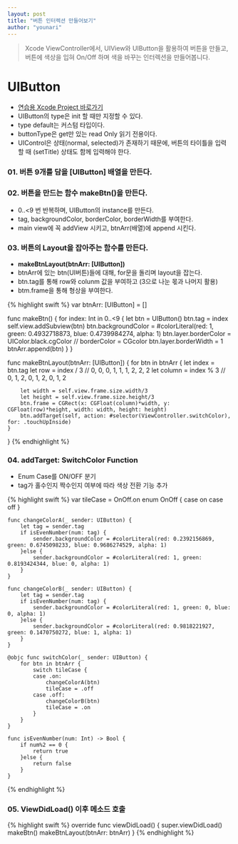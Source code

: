 ```yaml
---
layout: post
title: "버튼 인터렉션 만들어보기"
author: "younari"
---
```


> Xcode ViewController에서, UIView와 UIButton을 활용하여 버튼을 만들고, 버튼에 색상을 입혀 On/Off 하며 색을 바꾸는 인터렉션을 만들어봅니다.

# UIButton
- [연습용 Xcode Project 바로가기](https://github.com/younari/tastySwift/tree/master/0926_ButtonPractice)
- UIButton의 type은 init 할 때만 지정할 수 있다.
- type default는 커스텀 타입이다.
- buttonType은 get만 있는 read Only 읽기 전용이다.
- UIControl은 상태(normal, selected)가 존재하기 때문에, 버튼의 타이틀을 입력할 때 (setTitle) 상태도 함께 입력해야 한다.

### 01. 버튼 9개를 담을 [UIButton] 배열을 만든다.
### 02. 버튼을 만드는 함수 makeBtn()을 만든다.
- 0..<9 번 반복하며, UIButton의 instance를 만든다.
- tag, backgroundColor, borderColor, borderWidth를 부여한다.
- main view에 꼭 addView 시키고, btnArr(배열)에 append 시킨다.

### 03. 버튼의 Layout을 잡아주는 함수를 만든다.
- **makeBtnLayout(btnArr: [UIButton])**
- btnArr에 있는 btn(UI버튼)들에 대해, for문을 돌리며 layout을 잡는다.
- btn.tag를 통해 row와 colunm 값을 부여하고 (3으로 나눈 몫과 나머지 활용)
- btm.frame을 통해 형상을 부여한다.

{% highlight swift %}
var btnArr: [UIButton] = []
    
func makeBtn() {
    for index: Int in 0..<9 {
        let btn = UIButton()
        btn.tag = index
        self.view.addSubview(btn)
        btn.backgroundColor =  #colorLiteral(red: 1, green: 0.4932718873, blue: 0.4739984274, alpha: 1)
        btn.layer.borderColor = UIColor.black.cgColor // borderColor = CGcolor
        btn.layer.borderWidth = 1
        btnArr.append(btn)
    }
}
    
func makeBtnLayout(btnArr: [UIButton]) {
    for btn in btnArr {
        let index = btn.tag
        let row = index / 3 // 0, 0, 0, 1, 1, 1, 2, 2, 2
        let column = index % 3 // 0, 1, 2, 0, 1, 2, 0, 1, 2
        
        let width = self.view.frame.size.width/3
        let height = self.view.frame.size.height/3
        btn.frame = CGRect(x: CGFloat(column)*width, y: CGFloat(row)*height, width: width, height: height)
        btn.addTarget(self, action: #selector(ViewController.switchColor), for: .touchUpInside)
    }
}
{% endhighlight %}



### 04. addTarget: SwitchColor Function
- Enum Case를 ON/OFF 분기
- tag가 홀수인지 짝수인지 여부에 따라 색상 전환 기능 추가

{% highlight swift %}
var tileCase = OnOff.on
    enum OnOff {
        case on
        case off
    }
    
    func changeColorA(_ sender: UIButton) {
        let tag = sender.tag
        if isEvenNumber(num: tag) {
            sender.backgroundColor = #colorLiteral(red: 0.2392156869, green: 0.6745098233, blue: 0.9686274529, alpha: 1)
        }else {
            sender.backgroundColor = #colorLiteral(red: 1, green: 0.8193424344, blue: 0, alpha: 1)
        }
    }
    
    func changeColorB(_ sender: UIButton) {
        let tag = sender.tag
        if isEvenNumber(num: tag) {
            sender.backgroundColor = #colorLiteral(red: 1, green: 0, blue: 0, alpha: 1)
        }else {
            sender.backgroundColor = #colorLiteral(red: 0.9818221927, green: 0.1470750272, blue: 1, alpha: 1)
        }
    }

    @objc func switchColor(_ sender: UIButton) {
        for btn in btnArr {
            switch tileCase {
            case .on:
                changeColorA(btn)
                tileCase = .off
            case .off:
                changeColorB(btn)
                tileCase = .on
            }
        }
    }
    
    func isEvenNumber(num: Int) -> Bool {
        if num%2 == 0 {
            return true
        }else {
            return false
        }
    }
{% endhighlight %}




### 05. ViewDidLoad() 이후 메소드 호출

{% highlight swift %}
 override func viewDidLoad() {
        super.viewDidLoad()
        makeBtn()
        makeBtnLayout(btnArr: btnArr)
    }
{% endhighlight %}
